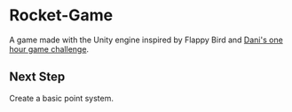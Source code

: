 # Rocket-Game
A game made with the Unity engine inspired by Flappy Bird and [Dani's one hour game challenge](https://youtu.be/EGBvvlgbJVM).

## Next Step
Create a basic point system.
